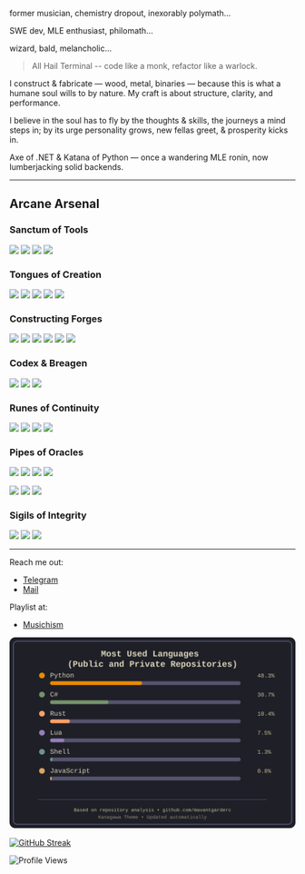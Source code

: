 former musician, chemistry dropout, inexorably polymath...

SWE dev, MLE enthusiast, philomath...

wizard, bald, melancholic...

> All Hail Terminal -- code like a monk, refactor like a warlock.

I construct & fabricate — wood, metal, binaries — because this is what a humane soul wills to by nature. My craft is about structure, clarity, and performance.

I believe in the soul has to fly by the thoughts & skills, the journeys a mind steps in; by its urge personality grows, new fellas greet, & prosperity kicks in.

Axe of .NET & Katana of Python — once a wandering MLE ronin, now lumberjacking solid backends.

---

## Arcane Arsenal

### Sanctum of Tools
<img src="https://img.shields.io/badge/Arch_Linux-1793D1?style=for-the-badge&color=957FB8" height="33" /> <img src="https://img.shields.io/badge/NeoVim-57A143?style=for-the-badge&color=624C83" height="33" /> <img src="https://img.shields.io/badge/nix--shell-5277C3?style=for-the-badge&color=B8B4D0" height="33" /> <img src="https://img.shields.io/badge/Obsidian-483699?style=for-the-badge&color=766B90" height="33" />

### Tongues of Creation
<img src="https://img.shields.io/badge/Bash-4EAA25?style=for-the-badge&color=C4746E" height="33" /> <img src="https://img.shields.io/badge/Lua-2C2D72?style=for-the-badge&color=D9A594" height="33" /> <img src="https://img.shields.io/badge/SQL-4479A1?style=for-the-badge&color=FF5D62" height="33" /> <img src="https://img.shields.io/badge/Python-3776AB?style=for-the-badge&color=E98A00" height="33" /> <img src="https://img.shields.io/badge/C%23-239120?style=for-the-badge&color=76946A" height="33" />

### Constructing Forges
<img src="https://img.shields.io/badge/.NET-5C2D91?style=for-the-badge&color=56A06A" height="33" /> <img src="https://img.shields.io/badge/ASP.NET%20Core-5C2D91?style=for-the-badge&color=6F894E" height="33" /> <img src="https://img.shields.io/badge/Entity_Framework-5C2D91?style=for-the-badge&color=6E915F" height="33" /> <img src="https://img.shields.io/badge/REST_API-lightgrey?style=for-the-badge&color=727169" height="33" /> <img src="https://img.shields.io/badge/GraphQL-E10098?style=for-the-badge&color=D27E99" height="33" /> <img src="https://img.shields.io/badge/JWT-24292F?style=for-the-badge&color=2A2A37" height="33" />

### Codex & Breagen
<img src="https://img.shields.io/badge/DBeaver-382923?style=for-the-badge&color=D27E99" height="33" /> <img src="https://img.shields.io/badge/PostgreSQL-316192?style=for-the-badge&color=AC7085" height="33" /> <img src="https://img.shields.io/badge/SQL_Server-CC2927?style=for-the-badge&color=B35B79" height="33" />
<!-- <img src="https://img.shields.io/badge/MongoDB-47A248?style=for-the-badge&color=98BB6C" height="33" /> -->
<!-- <img src="https://img.shields.io/badge/Redis-DD0000?style=for-the-badge&color=C34043" height="33" /> -->

### Runes of Continuity
<img src="https://img.shields.io/badge/Docker-2496ED?style=for-the-badge&color=6693BF" height="33" /> <img src="https://img.shields.io/badge/Git-F05032?style=for-the-badge&color=618BB6" height="33" /> <img src="https://img.shields.io/badge/GitHub_Actions-2088FF?style=for-the-badge&color=7E9CD8" height="33" /> <img src="https://img.shields.io/badge/Ansible-EE0000?style=for-the-badge&color=E46876" height="33" />

### Pipes of Oracles
<img src="https://img.shields.io/badge/TensorFlow-FF6F00?style=for-the-badge&color=FF9E3B" height="33" /> <img src="https://img.shields.io/badge/PyTorch-EE4C2C?style=for-the-badge&color=E82424" height="33" /> <img src="https://img.shields.io/badge/scikit--learn-F7931E?style=for-the-badge&color=DE9800" height="33" /> <img src="https://img.shields.io/badge/GNNs-000000?style=for-the-badge&color=7FB4CA" height="33" />

<img src="https://img.shields.io/badge/Pandas-150458?style=for-the-badge&color=658594" height="33" /> <img src="https://img.shields.io/badge/NumPy-013243?style=for-the-badge&color=7AA89F" height="33" /> <img src="https://img.shields.io/badge/Matplotlib-11557C?style=for-the-badge&color=7FB4CA" height="33" />

### Sigils of Integrity
<img src="https://img.shields.io/badge/xUnit-Blue?style=for-the-badge&color=7E9CD8" height="33" /> <img src="https://img.shields.io/badge/MSTest-Blue?style=for-the-badge&color=7FB4CA" height="33" /> <img src="https://img.shields.io/badge/NUnit-Blue?style=for-the-badge&color=658594" height="33" />

---

Reach me out:
- [Telegram](https://t.me/maninava)
- [Mail](mailto:manihabibinava@gmail.com)

Playlist at:
- [Musichism](https://t.me/Musi_chism)


![Language Stats](https://raw.githubusercontent.com/mavantgarderc/RepositoryScanner/main/assets/languages.svg)

[![GitHub Streak](https://streak-stats.demolab.com/?user=mavantgarderc&theme=onedark-duo)](https://git.io/streak-stats)

![Profile Views](https://komarev.com/ghpvc/?username=ManiHNava&color=red&style=for-the-badge&label=Visited+by)

